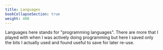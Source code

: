 ```yaml
---
title: Languages
bookCollapseSection: true
weight: 400
---
```


Languages here stands for "programming languages". There are more that I played 
with when I was actively doing programming but here I saved only the bits I 
actually used and found useful to save for later re-use.
